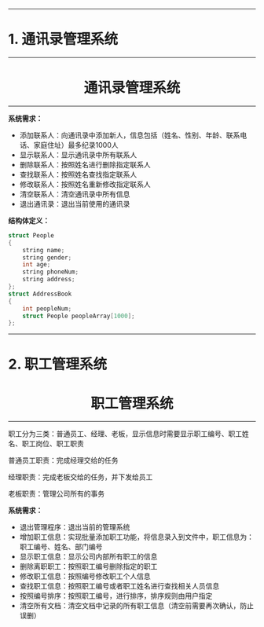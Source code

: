 ***

# **1. 通讯录管理系统**

***

<h1 align = "center">通讯录管理系统</h1>

***

**系统需求：**

* 添加联系人：向通讯录中添加新人，信息包括（姓名、性别、年龄、联系电话、家庭住址）最多纪录1000人
* 显示联系人：显示通讯录中所有联系人
* 删除联系人：按照姓名进行删除指定联系人
* 查找联系人：按照姓名查找指定联系人
* 修改联系人：按照姓名重新修改指定联系人
* 清空联系人：清空通讯录中所有信息
* 退出通讯录：退出当前使用的通讯录

**结构体定义：**

```C++
struct People
{
    string name;
    string gender;
    int age;
    string phoneNum;
    string address;
};
struct AddressBook
{
    int peopleNum;
    struct People peopleArray[1000];
};
```





***

# **2. 职工管理系统**

<h1 align = "center">职工管理系统</h1>

***

职工分为三类：普通员工、经理、老板，显示信息时需要显示职工编号、职工姓名、职工岗位、职工职责

普通员工职责：完成经理交给的任务

经理职责：完成老板交给的任务，并下发给员工

老板职责：管理公司所有的事务

**系统需求：**

- 退出管理程序：退出当前的管理系统
- 增加职工信息：实现批量添加职工功能，将信息录入到文件中，职工信息为：职工编号、姓名、部门编号
- 显示职工信息：显示公司内部所有职工的信息
- 删除离职职工：按照职工编号删除指定的职工
- 修改职工信息：按照编号修改职工个人信息
- 查找职工信息：按照职工编号或者职工姓名进行查找相关人员信息
- 按照编号排序：按照职工编号，进行排序，排序规则由用户指定
- 清空所有文档：清空文档中记录的所有职工信息（清空前需要再次确认，防止误删）



